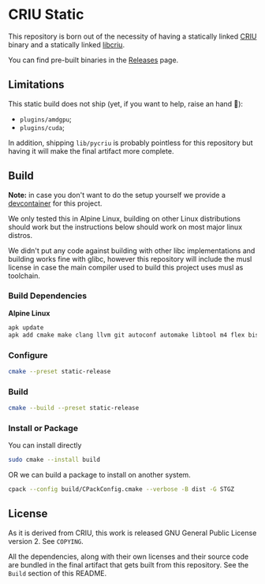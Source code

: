
# CRIU Static

This repository is born out of the necessity of having a statically linked
[CRIU](https://github.com/checkpoint-restore/criu) binary and a statically linked [libcriu](https://criu.org/C_API).

You can find pre-built binaries in the [Releases](https://github.com/seqeralabs/criu-static/releases) page.

## Limitations

This static build does not ship (yet, if you want to help, raise an hand 🙋):

- `plugins/amdgpu`;
- `plugins/cuda`;


In addition, shipping `lib/pycriu` is probably pointless for this repository but
having it will make the final artifact more complete.


## Build

**Note:** in case you don't want to do the setup yourself we provide a [devcontainer](https://containers.dev/) for this project.

We only tested this in Alpine Linux, building on other Linux distributions should work
but the instructions below should work on most major linux distros.

We didn't put any code against building with other libc implementations and building works fine with glibc, however
this repository will include the musl license in case the main compiler used to build this project uses musl as toolchain.

### Build Dependencies

**Alpine Linux**

```bash
apk update
apk add cmake make clang llvm git autoconf automake libtool m4 flex bison pkgconfig bash linux-headers patch coreutils gettext gettext-dev gtk-doc
```

### Configure

```bash
cmake --preset static-release
```

### Build

```bash
cmake --build --preset static-release
```

### Install or Package

You can install directly

```bash
sudo cmake --install build
```

OR we can build a package to install on another system.

```bash
cpack --config build/CPackConfig.cmake --verbose -B dist -G STGZ
```


## License

As it is derived from CRIU, this work is released  GNU General Public License version 2. See `COPYING`.

All the dependencies, along with their own licenses and their source code are bundled in the final artifact that gets built from this repository.
See the `Build` section of this README.
